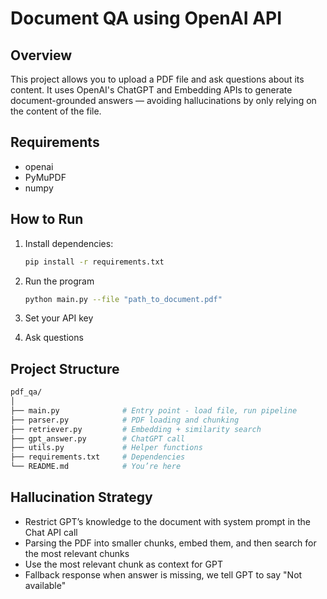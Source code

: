# Document QA using OpenAI API

## Overview
This project allows you to upload a PDF file and ask questions about its content. It uses OpenAI's ChatGPT and Embedding APIs to generate document-grounded answers — avoiding hallucinations by only relying on the content of the file.

## Requirements
- openai
- PyMuPDF
- numpy

## How to Run
1. Install dependencies:
   ```bash
   pip install -r requirements.txt
   ```
2. Run the program
   ```bash
   python main.py --file "path_to_document.pdf"
   ```
3. Set your API key

4. Ask questions

## Project Structure
```bash
pdf_qa/
│
├── main.py              # Entry point - load file, run pipeline
├── parser.py            # PDF loading and chunking
├── retriever.py         # Embedding + similarity search
├── gpt_answer.py        # ChatGPT call
├── utils.py             # Helper functions
├── requirements.txt     # Dependencies
└── README.md            # You’re here
```

## Hallucination Strategy
- Restrict GPT’s knowledge to the document with system prompt in the Chat API call
- Parsing the PDF into smaller chunks, embed them, and then search for the most relevant chunks
- Use the most relevant chunk as context for GPT
- Fallback response when answer is missing, we tell GPT to say "Not available"
